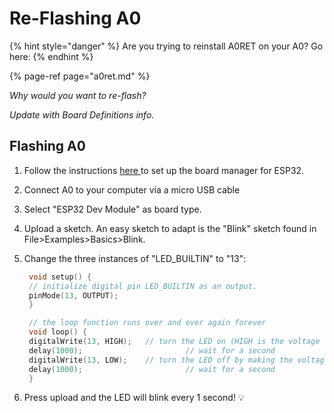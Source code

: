 # Re-Flashing A0

{% hint style="danger" %}
Are you trying to reinstall A0RET on your A0? Go here:
{% endhint %}

{% page-ref page="a0ret.md" %}

_Why would you want to re-flash?_

_Update with Board Definitions info._ 

## Flashing A0

1. Follow the instructions [here ](https://github.com/espressif/arduino-esp32/blob/master/docs/arduino-ide/boards_manager.md)to set up the board manager for ESP32.
2. Connect A0 to your computer via a micro USB cable
3. Select "ESP32 Dev Module" as board type.
4. Upload a sketch. An easy sketch to adapt is the "Blink" sketch found in File&gt;Examples&gt;Basics&gt;Blink.
5. Change the three instances of "LED\_BUILTIN" to "13": 

   ```cpp
    void setup() {
    // initialize digital pin LED_BUILTIN as an output.
    pinMode(13, OUTPUT);
    }

    // the loop function runs over and over again forever
    void loop() {
    digitalWrite(13, HIGH);   // turn the LED on (HIGH is the voltage level)
    delay(1000);                       // wait for a second
    digitalWrite(13, LOW);    // turn the LED off by making the voltage LOW
    delay(1000);                       // wait for a second
    }
   ```

6. Press upload and the LED will blink every 1 second! 💡



